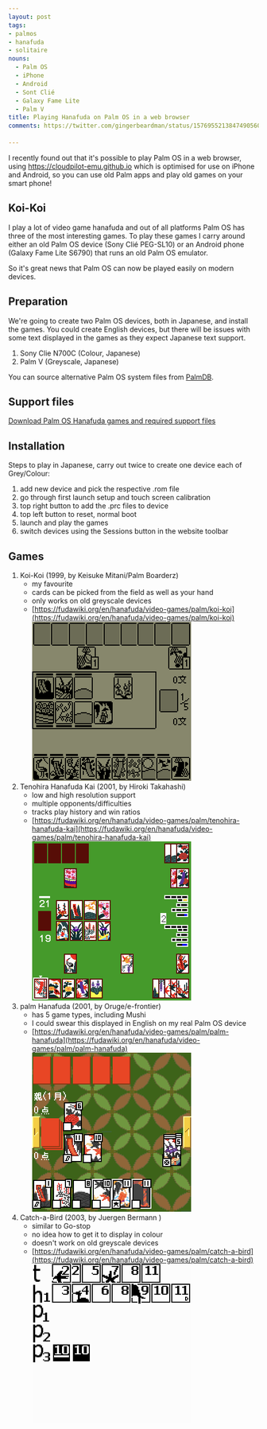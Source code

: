 ```yaml
---
layout: post
tags:
- palmos
- hanafuda
- solitaire
nouns:
  - Palm OS
  - iPhone
  - Android
  - Sont Clié
  - Galaxy Fame Lite
  - Palm V
title: Playing Hanafuda on Palm OS in a web browser
comments: https://twitter.com/gingerbeardman/status/1576955213847490560

---
```


I recently found out that it's possible to play Palm OS in a web browser, using https://cloudpilot-emu.github.io which is optimised for use on iPhone and Android, so you can use old Palm apps and play old games on your smart phone!

## Koi-Koi

I play a lot of video game hanafuda and out of all platforms Palm OS has three of the most interesting games. To play these games I carry around either an old Palm OS device (Sony Clié PEG-SL10) or an Android phone (Galaxy Fame Lite S6790) that runs an old Palm OS emulator.

So it's great news that Palm  OS can now be played easily on modern devices.

## Preparation

We're going to create two Palm OS devices, both in Japanese, and install the games. You could create English devices, but there will be issues with some text displayed in the games as they expect Japanese text support.

1. Sony Clie N700C (Colour, Japanese)
2. Palm V (Greyscale, Japanese)

You can source alternative Palm OS system files from [PalmDB](https://palmdb.net/app/palm-roms-complete).

## Support files

[Download Palm OS Hanafuda games and required support files](https://www.dropbox.com/s/b2obo97hlbb89n5/Palm%20OS%20Hanafuda%20games.zip?dl=0)

## Installation

Steps to play in Japanese, carry out twice to create one device each of Grey/Colour:

1. add new device and pick the respective .rom file
2. go through first launch setup and touch screen calibration
3. top right button to add the .prc files to device
4. top left button to reset, normal boot
5. launch and play the games 
6. switch devices using the Sessions button in the website toolbar

## Games
1. Koi-Koi (1999, by Keisuke Mitani/Palm Boarderz)
   - my favourite
   - cards can be picked from the field as well as your hand
   - only works on old greyscale devices
   - [https://fudawiki.org/en/hanafuda/video-games/palm/koi-koi](https://fudawiki.org/en/hanafuda/video-games/palm/koi-koi)
   ![PNG](/images/posts/palmos-hanafuda-1.png#pixel "Koi-Koi")<br>
2. Tenohira Hanafuda Kai (2001, by Hiroki Takahashi) 
   - low and high resolution support
   - multiple opponents/difficulties
   - tracks play history and win ratios
   - [https://fudawiki.org/en/hanafuda/video-games/palm/tenohira-hanafuda-kai](https://fudawiki.org/en/hanafuda/video-games/palm/tenohira-hanafuda-kai)
   ![PNG](/images/posts/palmos-hanafuda-2.png#pixel "Tenohira Hanafuda Kai")<br>
3. palm Hanafuda (2001, by Oruge/e-frontier)
   - has 5 game types, including Mushi
   - I could swear this displayed in English on my real Palm OS device
   - [https://fudawiki.org/en/hanafuda/video-games/palm/palm-hanafuda](https://fudawiki.org/en/hanafuda/video-games/palm/palm-hanafuda)
   ![PNG](/images/posts/palmos-hanafuda-3.png#pixel "palm Hanafuda")<br>
4. Catch-a-Bird (2003, by Juergen Bermann )
   - similar to Go-stop
   - no idea how to get it to display in colour
   - doesn't work on old greyscale devices
   - [https://fudawiki.org/en/hanafuda/video-games/palm/catch-a-bird](https://fudawiki.org/en/hanafuda/video-games/palm/catch-a-bird) 
   ![PNG](/images/posts/palmos-hanafuda-4.png#pixel "Catch-a-Bird")<br>
